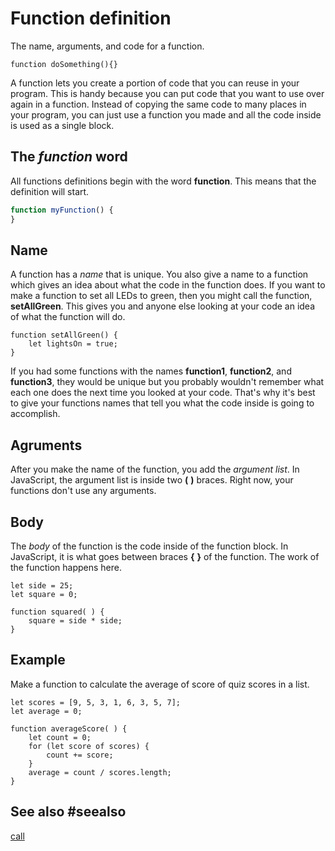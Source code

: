 # Function definition

The name, arguments, and code for a function.

```block
function doSomething(){}
```

A function lets you create a portion of code that you can reuse in your program. This is handy because you can put code that you want to use over again in a function. Instead of copying the same code to many places in your program, you can just use a function you made and all the code inside is used as a single block.

## The *function* word

All functions definitions begin with the word **function**. This means that the definition will start.

```typescript
function myFunction() {
}
```

## Name

A function has a *name* that is unique. You also give a name to a function which gives an idea about what the code in the function does. If you want to make a function to set all LEDs to green, then you might call the function, **setAllGreen**. This gives you and anyone else looking at your code an idea of what the function will do.

```block
function setAllGreen() {
    let lightsOn = true;
}
```

If you had some functions with the names **function1**, **function2**, and **function3**, they would be unique but you probably wouldn't remember what each one does the next time you looked at your code. That's why it's best to give your functions names that tell you what the code inside is going to accomplish.

## Agruments

After you make the name of the function, you add the *argument list*. In JavaScript, the argument list is inside two **(** **)** braces. Right now, your functions don't use any arguments.

## Body

The *body* of the function is the code inside of the function block. In JavaScript, it is what goes between braces **{** **}** of the function. The work of the function happens here.

```blocks
let side = 25;
let square = 0;

function squared( ) {
    square = side * side;
}
```

## Example

Make a function to calculate the average of score of quiz scores in a list.

```blocks
let scores = [9, 5, 3, 1, 6, 3, 5, 7];
let average = 0;

function averageScore( ) {
    let count = 0;
    for (let score of scores) {
        count += score;
    }
    average = count / scores.length;
}
```

## See also #seealso

[call](/types/function/call)